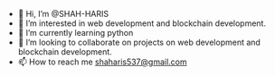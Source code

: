- 👋 Hi, I’m @SHAH-HARIS
- 👀 I’m interested in web development and blockchain development.
- 🌱 I’m currently learning python
- 💞️ I’m looking to collaborate on projects on web development and blockchain development.
- 📫 How to reach me shaharis537@gmail.com


<!---
SHAH-HARIS/SHAH-HARIS is a ✨ special ✨ repository because its `README.md` (this file) appears on your GitHub profile.
You can click the Preview link to take a look at your changes.
--->
